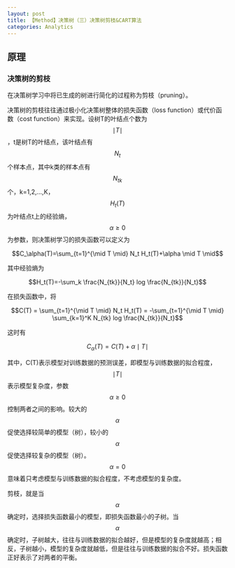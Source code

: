 ```yaml
---
layout: post
title: 【Method】决策树（三）决策树剪枝&CART算法
categories: Analytics
---
```


## 原理

### 决策树的剪枝

在决策树学习中将已生成的树进行简化的过程称为剪枝（pruning）。

决策树的剪枝往往通过极小化决策树整体的损失函数（loss function）或代价函数（cost function）来实现。设树T的叶结点个数为$$\mid T \mid$$，t是树T的叶结点，该叶结点有$$N_t$$个样本点，其中k类的样本点有$$N_{tk}$$个，k=1,2,...,K，$$H_t(T)$$为叶结点t上的经验熵，$$\alpha \geq 0$$为参数，则决策树学习的损失函数可以定义为

$$C_\alpha(T)=\sum_{t=1}^{\mid T \mid} N_t H_t(T)+\alpha \mid T \mid$$

其中经验熵为

$$H_t(T)=-\sum_k \frac{N_{tk}}{N_t} log \frac{N_{tk}}{N_t}$$

在损失函数中，将

$$C(T) = \sum_{t=1}^{\mid T \mid} N_t H_t(T) = -\sum_{t=1}^{\mid T \mid} \sum_{k=1}^K N_{tk} log \frac{N_{tk}}{N_t}$$

这时有

$$C_\alpha(T)=C(T)+ \alpha \mid T \mid$$

其中，C(T)表示模型对训练数据的预测误差，即模型与训练数据的拟合程度，$$\mid T \mid$$表示模型复杂度，参数$$\alpha \geq 0$$控制两者之间的影响。较大的$$\alpha$$促使选择较简单的模型（树），较小的$$\alpha$$促使选择较复杂的模型（树）。$$\alpha=0$$意味着只考虑模型与训练数据的拟合程度，不考虑模型的复杂度。

剪枝，就是当$$\alpha$$确定时，选择损失函数最小的模型，即损失函数最小的子树。当$$\alpha$$确定时，子树越大，往往与训练数据的拟合越好，但是模型的复杂度就越高；相反，子树越小，模型的复杂度就越低，但是往往与训练数据的拟合不好。损失函数正好表示了对两者的平衡。